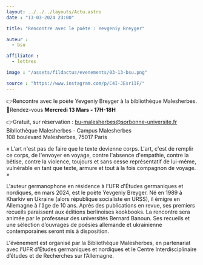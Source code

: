 ```yaml
---
layout: ../../../layouts/Actu.astro
date : "13-03-2024 23:00"

title: "Rencontre avec le poète : Yevgeniy Breyger"

auteur :
  - bsu

affiliaton :
  - lettres

image : "/assets/fildactus/evenements/03-13-bsu.png"

source : "https://www.instagram.com/p/C4I-JEsr1IF/"
---
```


👉Rencontre avec le poète Yevgeniy Breyger à la bibliothèque Malesherbes.  
📅Rendez-vous __Mercredi 13 Mars - 17H-18H__

👉Gratuit, sur réservation : bu-malesherbes@sorbonne-universite.fr  
Bibliothèque Malesherbes - Campus Malesherbes  
108 boulevard Malesherbes, 75017 Paris

« L'art n'est pas de faire que le texte devienne corps. L'art, c'est de remplir ce corps, de l'envoyer en voyage, contre l'absence d'empathie, contre la bêtise, contre la violence, toujours et sans cesse représentatif de lui-même, vulnérable en tant que texte, armure et tout à la fois compagnon de voyage. »

L'auteur germanophone en résidence à l’UFR d'Études germaniques et nordiques, en mars 2024, est le poète Yevgeniy Breyger. Né en 1989 à Kharkiv en Ukraine (alors république socialiste en URSS), il émigre en Allemagne à l'âge de 10 ans. Après des publications en revue, ses premiers recueils paraissent aux éditions berlinoises kookbooks. La rencontre sera animée par le professeur des universités Bernard Banoun. Ses recueils et une sélection d’ouvrages de poésies allemande et ukrainienne contemporaines seront mis à disposition.

L'événement est organisé par la Bibliothèque Malesherbes, en partenariat avec l’UFR d'Études germaniques et nordiques et le Centre Interdisciplinaire d’études et de Recherches sur l’Allemagne.